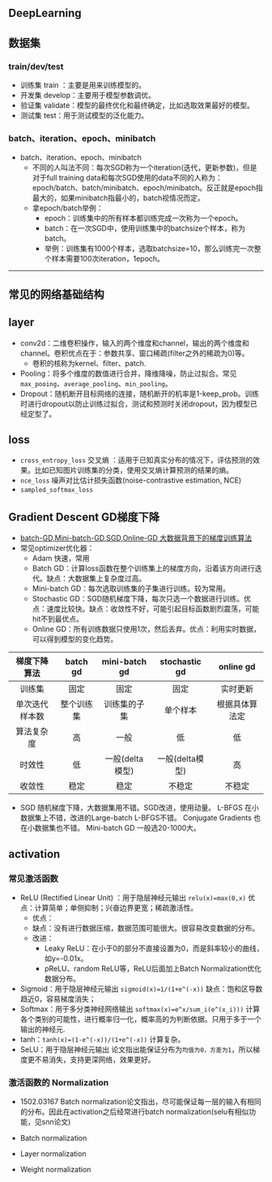 ## DeepLearning

## 数据集
### train/dev/test
* 训练集 train ：主要是用来训练模型的。
* 开发集 develop：主要用于模型参数调优。
* 验证集 validate：模型的最终优化和最终确定，比如选取效果最好的模型。
* 测试集 test：用于测试模型的泛化能力。


### batch、iteration、epoch、minibatch
* batch、iteration、epoch、minibatch
    * 不同的人叫法不同：每次SGD称为一个iteration(迭代，更新参数)，但是对于full training data和每次SGD使用的data不同的人称为：epoch/batch、batch/minibatch、epoch/minibatch。反正就是epoch指最大的，如果minibatch指最小的，batch视情况而定。
    * 拿epoch/batch举例：
        * epoch：训练集中的所有样本都训练完成一次称为一个epoch。
        * batch：在一次SGD中，使用训练集中的batchsize个样本，称为batch。
        * 举例：训练集有1000个样本，选取batchsize=10，那么训练完一次整个样本需要100次iteration，1epoch。
---
## 常见的网络基础结构

## layer
* conv2d：二维卷积操作，输入的两个维度和channel，输出的两个维度和channel。卷积优点在于：参数共享、窗口稀疏(filter之外的稀疏为0)等。
    * 卷积的核称为kernel、filter、patch.
* Pooling：将多个维度的数值进行合并，降维降噪，防止过拟合。常见`max_pooing`、`average_pooling`、`min_pooling`。
* Dropout：随机断开目标网络的连接，随机断开的机率是1-keep_prob。训练时进行dropout以防止训练过拟合，测试和预测时关闭dropout，因为模型已经定型了。



## loss
* `cross_entropy_loss` 交叉熵 ：适用于已知真实分布的情况下，评估预测的效果。比如已知图片训练集的分类，使用交叉熵计算预测的结果的熵。
* `nce_loss` 噪声对比估计损失函数(noise-contrastive estimation, NCE)
* `sampled_softmax_loss`

## Gradient Descent GD梯度下降

* [batch-GD,Mini-batch-GD,SGD,Online-GD 大数据背景下的梯度训练算法](http://www.cnblogs.com/richqian/p/4549590.html)
* 常见optimizer优化器：
    * Adam 快速，常用
    * Batch GD：计算loss函数在整个训练集上的梯度方向，沿着该方向进行迭代。缺点：大数据集上复杂度过高。
    * Mini-batch GD：每次选取训练集的子集进行训练。较为常用。
    * Stochastic GD：SGD随机梯度下降，每次只选一个数据进行训练。优点：速度比较快。缺点：收敛性不好，可能引起目标函数剧烈震荡，可能hit不到最优点。
    * Online GD：所有训练数据只使用1次，然后丢弃。优点：利用实时数据，可以得到模型的变化趋势。


|梯度下降算法|batch gd|mini-batch gd|stochastic gd|online gd|
|:---:   |:---:   |:---:   |:---:   |:---:   |
|训练集   |固定   |固定   |固定   |实时更新   |
|单次迭代样本数   |整个训练集   |训练集的子集   |单个样本   |根据具体算法定   |
|算法复杂度   |高   |一般   |低   |低   |
|时效性   |低   |一般(delta模型)   |一般(delta模型)   |高   |
|收敛性   |稳定   |稳定   |不稳定   |不稳定   |


* SGD 随机梯度下降，大数据集用不错。SGD改进，使用动量。
L-BFGS 在小数据集上不错，改进的Large-batch L-BFGS不错。
Conjugate Gradients 也在小数据集也不错。
Mini-batch GD 一般选20-1000大。

## activation

### 常见激活函数
* ReLU (Rectified Linear Unit) ：用于隐层神经元输出 `relu(x)=max(0,x)` 优点：计算简单；单侧抑制；兴奋边界更宽；稀疏激活性。
	* 优点：
	* 缺点：没有进行数据压缩，数据范围可能很大。很容易改变数据的分布。
    * 改进：
	    * Leaky ReLU：在小于0的部分不直接设置为0，而是斜率较小的曲线，如y=-0.01x。
	    * pReLU、random ReLU等，ReLU后面加上Batch Normalization优化数据分布。
* Sigmoid：用于隐层神经元输出 `sigmoid(x)=1/(1+e^(-x))` 缺点：饱和区导数趋近0，容易梯度消失；
* Softmax：用于多分类神经网络输出 `softmax(x)=e^x/sum_i(e^(x_i)))` 计算各个类别的可能性，进行概率归一化，概率高的为判断依据。只用于多于一个输出的神经元.
* tanh：`tanh(x)=(1-e^(-x))/(1+e^(-x))` 计算复杂。
* SeLU：用于隐层神经元输出 论文指出能保证分布为`均值为0，方差为1`，所以梯度更不易消失，支持更深网络，效果更好。

### 激活函数的 Normalization
* 1502.03167 Batch normalization论文指出，尽可能保证每一层的输入有相同的分布。因此在activation之后经常进行batch normalization(selu有相似功能，见snn论文)

* Batch normalization
* Layer normalization
* Weight normalization